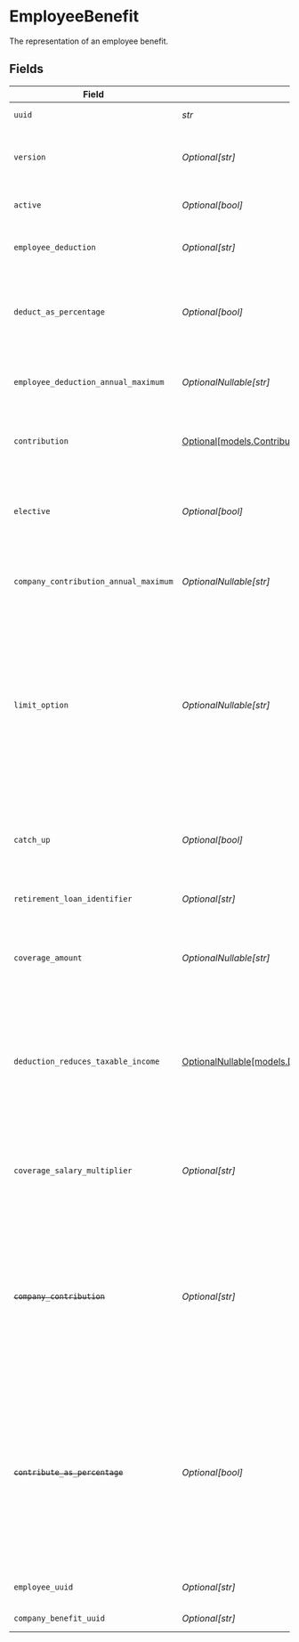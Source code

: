 # EmployeeBenefit

The representation of an employee benefit.


## Fields

| Field                                                                                                                                                                                                                                                                                    | Type                                                                                                                                                                                                                                                                                     | Required                                                                                                                                                                                                                                                                                 | Description                                                                                                                                                                                                                                                                              |
| ---------------------------------------------------------------------------------------------------------------------------------------------------------------------------------------------------------------------------------------------------------------------------------------- | ---------------------------------------------------------------------------------------------------------------------------------------------------------------------------------------------------------------------------------------------------------------------------------------- | ---------------------------------------------------------------------------------------------------------------------------------------------------------------------------------------------------------------------------------------------------------------------------------------- | ---------------------------------------------------------------------------------------------------------------------------------------------------------------------------------------------------------------------------------------------------------------------------------------- |
| `uuid`                                                                                                                                                                                                                                                                                   | *str*                                                                                                                                                                                                                                                                                    | :heavy_check_mark:                                                                                                                                                                                                                                                                       | The UUID of the employee benefit.                                                                                                                                                                                                                                                        |
| `version`                                                                                                                                                                                                                                                                                | *Optional[str]*                                                                                                                                                                                                                                                                          | :heavy_minus_sign:                                                                                                                                                                                                                                                                       | The current version of the object. See the [versioning guide](https://docs.gusto.com/embedded-payroll/docs/idempotency) for information on how to use this field.                                                                                                                        |
| `active`                                                                                                                                                                                                                                                                                 | *Optional[bool]*                                                                                                                                                                                                                                                                         | :heavy_minus_sign:                                                                                                                                                                                                                                                                       | Whether the employee benefit is active.                                                                                                                                                                                                                                                  |
| `employee_deduction`                                                                                                                                                                                                                                                                     | *Optional[str]*                                                                                                                                                                                                                                                                          | :heavy_minus_sign:                                                                                                                                                                                                                                                                       | The amount to be deducted, per pay period, from the employee's pay.                                                                                                                                                                                                                      |
| `deduct_as_percentage`                                                                                                                                                                                                                                                                   | *Optional[bool]*                                                                                                                                                                                                                                                                         | :heavy_minus_sign:                                                                                                                                                                                                                                                                       | Whether the employee deduction amount should be treated as a percentage to be deducted from each payroll.                                                                                                                                                                                |
| `employee_deduction_annual_maximum`                                                                                                                                                                                                                                                      | *OptionalNullable[str]*                                                                                                                                                                                                                                                                  | :heavy_minus_sign:                                                                                                                                                                                                                                                                       | The maximum employee deduction amount per year. A null value signifies no limit.                                                                                                                                                                                                         |
| `contribution`                                                                                                                                                                                                                                                                           | [Optional[models.Contribution]](../models/contribution.md)                                                                                                                                                                                                                               | :heavy_minus_sign:                                                                                                                                                                                                                                                                       | An object representing the type and value of the company contribution.                                                                                                                                                                                                                   |
| `elective`                                                                                                                                                                                                                                                                               | *Optional[bool]*                                                                                                                                                                                                                                                                         | :heavy_minus_sign:                                                                                                                                                                                                                                                                       | Whether the company contribution is elective (aka matching). For "tiered" contribution types, this is always true.                                                                                                                                                                       |
| `company_contribution_annual_maximum`                                                                                                                                                                                                                                                    | *OptionalNullable[str]*                                                                                                                                                                                                                                                                  | :heavy_minus_sign:                                                                                                                                                                                                                                                                       | The maximum company contribution amount per year. A null value signifies no limit.                                                                                                                                                                                                       |
| `limit_option`                                                                                                                                                                                                                                                                           | *OptionalNullable[str]*                                                                                                                                                                                                                                                                  | :heavy_minus_sign:                                                                                                                                                                                                                                                                       | Some benefits require additional information to determine their limit.<br/><br/>`Family` and `Individual` are applicable to HSA benefit.<br/><br/>`Joint Filing or Single` and `Married and Filing Separately` are applicable to Dependent Care FSA benefit.                             |
| `catch_up`                                                                                                                                                                                                                                                                               | *Optional[bool]*                                                                                                                                                                                                                                                                         | :heavy_minus_sign:                                                                                                                                                                                                                                                                       | Whether the employee should use a benefit’s "catch up" rate. Only Roth 401k and 401k benefits use this value for employees over 50.                                                                                                                                                      |
| `retirement_loan_identifier`                                                                                                                                                                                                                                                             | *Optional[str]*                                                                                                                                                                                                                                                                          | :heavy_minus_sign:                                                                                                                                                                                                                                                                       | Identifier for a 401(k) loan assigned by the 401(k) provider                                                                                                                                                                                                                             |
| `coverage_amount`                                                                                                                                                                                                                                                                        | *OptionalNullable[str]*                                                                                                                                                                                                                                                                  | :heavy_minus_sign:                                                                                                                                                                                                                                                                       | The amount that the employee is insured for. Note: company contribution cannot be present if coverage amount is set.                                                                                                                                                                     |
| `deduction_reduces_taxable_income`                                                                                                                                                                                                                                                       | [OptionalNullable[models.DeductionReducesTaxableIncome]](../models/deductionreducestaxableincome.md)                                                                                                                                                                                     | :heavy_minus_sign:                                                                                                                                                                                                                                                                       | Whether the employee deduction reduces taxable income or not. Only valid for Group Term Life benefits. Note: when the value is not "unset", coverage amount and coverage salary multiplier are ignored.                                                                                  |
| `coverage_salary_multiplier`                                                                                                                                                                                                                                                             | *Optional[str]*                                                                                                                                                                                                                                                                          | :heavy_minus_sign:                                                                                                                                                                                                                                                                       | The coverage amount as a multiple of the employee’s salary. Only applicable for Group Term Life benefits. Note: cannot be set if coverage amount is also set.                                                                                                                            |
| ~~`company_contribution`~~                                                                                                                                                                                                                                                               | *Optional[str]*                                                                                                                                                                                                                                                                          | :heavy_minus_sign:                                                                                                                                                                                                                                                                       | : warning: ** DEPRECATED **: This will be removed in a future release, please migrate away from it as soon as possible.<br/><br/>The amount to be paid, per pay period, by the company. This field will not appear for tiered contribution types.                                        |
| ~~`contribute_as_percentage`~~                                                                                                                                                                                                                                                           | *Optional[bool]*                                                                                                                                                                                                                                                                         | :heavy_minus_sign:                                                                                                                                                                                                                                                                       | : warning: ** DEPRECATED **: This will be removed in a future release, please migrate away from it as soon as possible.<br/><br/>Whether the company_contribution value should be treated as a percentage to be added to each payroll. This field will not appear for tiered contribution types. |
| `employee_uuid`                                                                                                                                                                                                                                                                          | *Optional[str]*                                                                                                                                                                                                                                                                          | :heavy_minus_sign:                                                                                                                                                                                                                                                                       | The UUID of the employee to which the benefit belongs.                                                                                                                                                                                                                                   |
| `company_benefit_uuid`                                                                                                                                                                                                                                                                   | *Optional[str]*                                                                                                                                                                                                                                                                          | :heavy_minus_sign:                                                                                                                                                                                                                                                                       | The UUID of the company benefit.                                                                                                                                                                                                                                                         |
